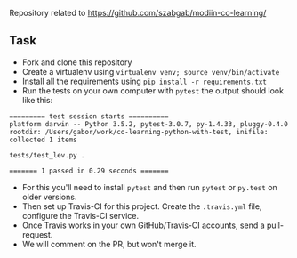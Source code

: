 Repository related to https://github.com/szabgab/modiin-co-learning/


## Task

* Fork and clone this repository
* Create a virtualenv using `virtualenv venv; source venv/bin/activate`
* Install all the requirements using `pip install -r requirements.txt`
* Run the tests on your own computer with `pytest` the output should look like this:

```
========= test session starts ==========
platform darwin -- Python 3.5.2, pytest-3.0.7, py-1.4.33, pluggy-0.4.0
rootdir: /Users/gabor/work/co-learning-python-with-test, inifile:
collected 1 items

tests/test_lev.py .

======= 1 passed in 0.29 seconds =======
```

* For this you'll need to install `pytest` and then run `pytest` or `py.test` on older versions.
* Then set up Travis-CI for this project. Create the `.travis.yml` file, configure the Travis-CI service.
* Once Travis works in your own GitHub/Travis-CI accounts, send a pull-request.
* We will comment on the PR, but won't merge it.

